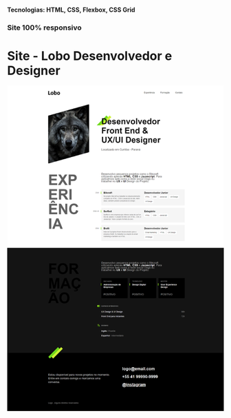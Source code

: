 <h4>Tecnologias: HTML, CSS, Flexbox, CSS Grid</h4>
<h3>Site 100% responsivo</h3>

# Site - Lobo Desenvolvedor e Designer
<img src="https://github.com/dieegobs/Lobo---Desenvolvedor-e-Designer/blob/main/img/lobo.png?raw=true"/>










































































































































